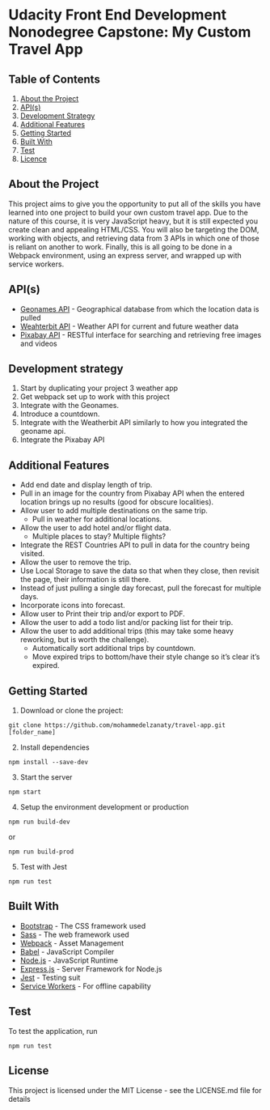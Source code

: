 # Udacity Front End Development Nonodegree Capstone: My Custom Travel App

## Table of Contents

1. [About the Project](#about-the-project)
2. [API(s)](#apis(s)-used)
3. [Development Strategy](#development-strategy)
4. [Additional Features](#additional-features)
5. [Getting Started](#getting-started) 
6. [Built With](#built-with)
7. [Test](#test)
8. [Licence](#licence)

## About the Project

This project aims to give you the opportunity to put all of the skills you have learned into one project to build your own custom travel app. Due to the nature of this course, it is very JavaScript heavy, but it is still expected you create clean and appealing HTML/CSS. You will also be targeting the DOM, working with objects, and retrieving data from 3 APIs in which one of those is reliant on another to work. Finally, this is all going to be done in a Webpack environment, using an express server, and wrapped up with service workers.

## API(s)

* [Geonames API](http://www.geonames.org/export/web-services.html) - Geographical database from which the location data is pulled
* [Weahterbit API](weatherbit.io) - Weather API for current and future weather data
* [Pixabay API](https://pixabay.com/api/docs/) - RESTful interface for searching and retrieving free images and videos

## Development strategy

1. Start by duplicating your project 3 weather app
2. Get webpack set up to work with this project
3. Integrate with the Geonames.
4. Introduce a countdown.
5. Integrate with the Weatherbit API similarly to how you integrated the geoname api. 
6. Integrate the Pixabay API

## Additional Features

* Add end date and display length of trip.
* Pull in an image for the country from Pixabay API when the entered location brings up no results (good for obscure localities).
* Allow user to add multiple destinations on the same trip.
    - Pull in weather for additional locations.
* Allow the user to add hotel and/or flight data.
    - Multiple places to stay? Multiple flights?
* Integrate the REST Countries API to pull in data for the country being visited.
* Allow the user to remove the trip.
* Use Local Storage to save the data so that when they close, then revisit the page, their information is still there.
* Instead of just pulling a single day forecast, pull the forecast for multiple days.
* Incorporate icons into forecast.
* Allow user to Print their trip and/or export to PDF.
* Allow the user to add a todo list and/or packing list for their trip.
* Allow the user to add additional trips (this may take some heavy reworking, but is worth the challenge).
    - Automatically sort additional trips by countdown.
    - Move expired trips to bottom/have their style change so it’s clear it’s expired.


## Getting Started

1. Download or clone the project:
```
git clone https://github.com/mohammedelzanaty/travel-app.git [folder_name]
```
2. Install dependencies
```
npm install --save-dev
```
3. Start the server
```
npm start
```
4. Setup the environment development or production
```
npm run build-dev
```
or 
```
npm run build-prod
```
5. Test with Jest
```
npm run test
```

## Built With

* [Bootstrap](https://getbootstrap.com/) - The CSS framework used 
* [Sass](https://sass-lang.com/documentation) - The web framework used
* [Webpack](https://webpack.js.org/concepts/) - Asset Management
* [Babel](https://babeljs.io/) - JavaScript Compiler
* [Node.js](https://nodejs.org/en/) - JavaScript Runtime
* [Express.js](https://expressjs.com/) - Server Framework for Node.js
* [Jest](https://jestjs.io/) - Testing suit
* [Service Workers](https://developers.google.com/web/fundamentals/primers/service-workers) - For offline capability

## Test

To test the application, run
```
npm run test
```

## License
This project is licensed under the MIT License - see the LICENSE.md file for details